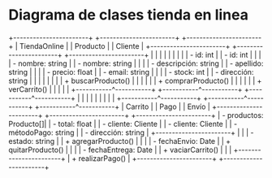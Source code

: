 # Diagrama de clases tienda en linea

+-----------------------+          +-----------------------+           +-----------------------+
|       TiendaOnline    |          |        Producto       |           |         Cliente       |
+-----------------------+          +-----------------------+           +-----------------------+
|                       |          |                       |           |                       |
|                       |          | - id: int             |           | - id: int             |
|                       |          | - nombre: string      |           | - nombre: string      |
|                       |          | - descripción: string |           | - apellido: string    |
|                       |          | - precio: float       |           | - email: string       |
|                       |          | - stock: int          |           | - dirección: string   |
|                       |          |                       |           |                       |
| + buscarProducto()    |          |                       |           |                       |
| + comprarProducto()   |          |                       |           |                       |
| + verCarrito()        |          |                       |           |                       |
+-----------^-----------+          +-----------^-----------+           +-----------^-----------+
            |                                  |                                   |
            |                                  |                                   |
            |                                  |                                   |
+-----------^-----------+          +-----------^-----------+           +-----------^-----------+
|       Carrito         |          |         Pago         |           |       Envío          |
+-----------------------+          +-----------------------+           +-----------------------+
| - productos: Producto[]|          | - total: float       |           | - cliente: Cliente    |
| - cliente: Cliente    |          | - métodoPago: string |           | - dirección: string   |
+-----------------------+          |                       |           | - estado: string      |
| + agregarProducto()   |          |                       |           | - fechaEnvio: Date    |
| + quitarProducto()    |          |                       |           | - fechaEntrega: Date  |
| + vaciarCarrito()     |          |                       |           +-----------------------+
| + realizarPago()      |          +-----------------------+
+-----------------------+
